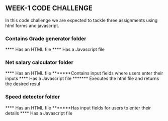## WEEK-1 CODE CHALLENGE
In this code challenge we are expected to tackle three assignments using html forms and javascript.
<!-------------grade generator------------->
### Contains Grade generator folder
**** Has an HTML file
**** Has a Javascript file
<!-------------salary calculator-------------->
### Net salary calculator folder
**** Has an HTML file
*******Contains input fields where users enter their inputs
**** Has a Javascript file
******* Executes the html file and returns the desired resul
<!--------------speed detecctor------------->
### Speed detector folder
**** Has an HTML file
*******Has input fields for users to enter their details
**** Has a Javascript file
